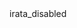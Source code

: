 ---
lang: de
name: IRATA RA Level 1 FISAT Conversion
code: IRATA_RA_L1FC
body: irata_disabled
price: 
duration: 
---
